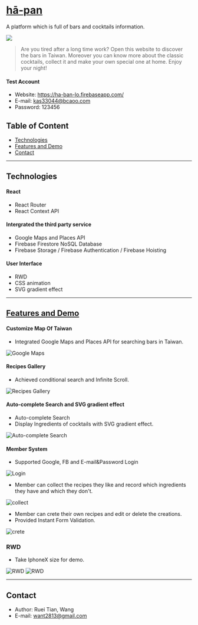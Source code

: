 # [hā-pan](https://ha-ban-lo.firebaseapp.com/)

A platform which is full of bars and cocktails information.

![](https://i.imgur.com/Yu5SkTe.gif)


> Are you tired after a long time work? 
> Open this website to discover the bars in Taiwan.
> Moreover you can know more about the classic cocktails, collect it and make your own special one at home.
> Enjoy your night! 

#### Test Account
- Website: https://ha-ban-lo.firebaseapp.com/
- E-mail: kas33044@bcaoo.com
- Password: 123456

## Table of Content
* [Technologies](#Technologies)
* [Features and Demo](#Features-and-Demo)
* [Contact](#Contact)

---
## Technologies

#### React
* React Router
* React Context API

#### Intergrated the third party service
* Google Maps and Places API
* Firebase Firestore NoSQL Database
* Firebase Storage / Firebase Authentication / Firebase Hoisting

#### User Interface
* RWD
* CSS animation
* SVG gradient effect

---
## [Features and Demo](https://ha-ban-lo.firebaseapp.com/)
#### Customize Map Of Taiwan
* Integrated Google Maps and Places API for searching bars in Taiwan.

![Google Maps](https://i.imgur.com/4SzIHNc.gif)

#### Recipes Gallery
* Achieved conditional search and Infinite Scroll.

![Recipes Gallery](https://firebasestorage.googleapis.com/v0/b/ha-ban-lo.appspot.com/o/assets%2Fha-ban-lo%2Ftaiwan-bar.gif?alt=media&token=1058cea2-fb26-4102-8272-54c0640f371c)


#### Auto-complete Search and SVG gradient effect 

* Auto-complete Search
* Display Ingredients of cocktails with SVG gradient effect.

![Auto-complete Search](https://firebasestorage.googleapis.com/v0/b/ha-ban-lo.appspot.com/o/assets%2Fha-ban-lo%2Fauto-complete-search.gif?alt=media&token=cd7da58f-e1a5-43d4-9d86-093bf690ddae)


#### Member System
* Supported Google, FB and E-mail&Password Login

![Login](https://firebasestorage.googleapis.com/v0/b/ha-ban-lo.appspot.com/o/assets%2Fha-ban-lo%2Fauth.gif?alt=media&token=9bf6ce86-b923-4f4a-8e16-7b8564d3e9cc)
* Member can collect the recipes they like and record which ingredients they have and which they don't. 

![collect](https://firebasestorage.googleapis.com/v0/b/ha-ban-lo.appspot.com/o/assets%2Fha-ban-lo%2Fnote.gif?alt=media&token=ee4383f2-d1f8-48e6-be7a-728dd7d57045)

* Member can crete their own recipes and edit or delete the creations.
* Provided Instant Form Validation.

![crete](https://firebasestorage.googleapis.com/v0/b/ha-ban-lo.appspot.com/o/assets%2Fha-ban-lo%2Fh%C4%81-pan.gif?alt=media&token=9933f18e-b31b-4516-9441-c97aaf8bd989)

### RWD 

* Take IphoneX size for demo.

![RWD](https://firebasestorage.googleapis.com/v0/b/ha-ban-lo.appspot.com/o/assets%2Fha-ban-lo%2Fmobile1.gif?alt=media&token=e3747c18-a2b5-441b-9124-44b381cc92af)
![RWD](https://firebasestorage.googleapis.com/v0/b/ha-ban-lo.appspot.com/o/assets%2Fha-ban-lo%2Fmobile2.gif?alt=media&token=3a26c51f-be61-42a9-b0f9-6218c646f8ca)


--- 
## Contact
- Author: Ruei Tian, Wang
- E-mail: [want2813@gmail.com](mailto:want2813@gmail.com)